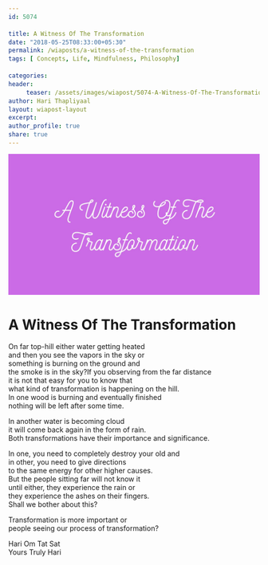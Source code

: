 ```yaml
--- 
id: 5074

title: A Witness Of The Transformation
date: "2018-05-25T08:33:00+05:30"
permalink: /wiaposts/a-witness-of-the-transformation
tags: [ Concepts, Life, Mindfulness, Philosophy]    

categories: 
header:
     teaser: /assets/images/wiapost/5074-A-Witness-Of-The-Transformation.jpg
author: Hari Thapliyaal 
layout: wiapost-layout
excerpt:  
author_profile: true 
share: true 
---
```


![A Witness Of The Transformation](/assets/images/wiapost/5074-A-Witness-Of-The-Transformation.jpg)     
   
# A Witness Of The Transformation   
    
On far top-hill either water getting heated     
and then you see the vapors in the sky or     
something is burning on the ground and     
the smoke is in the sky?If you observing from the far distance     
it is not that easy for you to know that     
what kind of transformation is happening on the hill.    
In one wood is burning and eventually finished     
nothing will be left after some time.    
    
In another water is becoming cloud     
it will come back again in the form of rain.    
Both transformations have their importance and significance.    
     
In one, you need to completely destroy your old and     
in other, you need to give directions     
to the same energy for other higher causes.    
But the people sitting far will not know it     
until either, they experience the rain or     
they experience the ashes on their fingers.     
Shall we bother about this?    
    
Transformation is more important or     
people seeing our process of transformation?    
    
Hari Om Tat Sat     
Yours Truly Hari    
    
    
